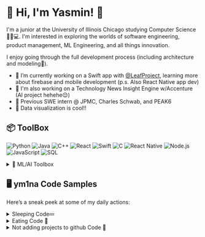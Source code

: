 # 🦕 Hi, I'm Yasmin! 🦕
I'm a junior at the University of Illinois Chicago studying Computer Science🧑‍💻💻. I'm interested in exploring the worlds of software engineering, product management, ML Engineering, and all things innovation.

I enjoy going through the full development process (including architecture and modeling👀).

- 📱 I’m currently working on a Swift app with [@LeafProject](https://github.com/Leaf-Project-2024), learning more about firebase and mobile development (p.s. Also React Native app dev)
- 📰 I'm also working on a Technology News Insight Engine w/Accenture (AI project hehehe😌)
- 🏢 Previous SWE intern @ JPMC, Charles Schwab, and PEAK6
- 💬 Data visualization is cool!!

  
<!-- Languages with Icons -->
## 📦 ToolBox
![Python](https://img.shields.io/badge/Python-3776AB?style=for-the-badge&logo=python&logoColor=white)
![Java](https://img.shields.io/badge/Java-ED8B00?style=for-the-badge&logo=java&logoColor=white)
![C++](https://img.shields.io/badge/C%2B%2B-00599C?style=for-the-badge&logo=c%2B%2B&logoColor=white)
![React](https://img.shields.io/badge/React-20232A?style=for-the-badge&logo=react&logoColor=61DAFB)
![Swift](https://img.shields.io/badge/Swift-FA7343?style=for-the-badge&logo=swift&logoColor=white)
![C](https://img.shields.io/badge/C-A8B9CC?style=for-the-badge&logo=c&logoColor=white)
![React Native](https://img.shields.io/badge/React_Native-20232A?style=for-the-badge&logo=react&logoColor=61DAFB)
![Node.js](https://img.shields.io/badge/Node.js-339933?style=for-the-badge&logo=nodedotjs&logoColor=white)
![JavaScript](https://img.shields.io/badge/JavaScript-323330?style=for-the-badge&logo=javascript&logoColor=F7DF1E)
![SQL](https://img.shields.io/badge/SQL-4479A1?style=for-the-badge&logo=postgresql&logoColor=white)

<!-- AI Languages w/Icons -->
<details>
  <summary>🤖 ML/AI Toolbox</summary>

![Jupyter](https://img.shields.io/badge/Jupyter-F37626?style=for-the-badge&logo=jupyter&logoColor=white)
![NumPy](https://img.shields.io/badge/NumPy-013243?style=for-the-badge&logo=numpy&logoColor=white)
![Pandas](https://img.shields.io/badge/Pandas-150458?style=for-the-badge&logo=pandas&logoColor=white)
![Scikit-learn](https://img.shields.io/badge/Scikit--learn-F7931E?style=for-the-badge&logo=scikit-learn&logoColor=white)
![MATLAB](https://img.shields.io/badge/MATLAB-0076A8?style=for-the-badge&logo=mathworks&logoColor=white)
![Hugging Face](https://img.shields.io/badge/Hugging_Face-fcba03?style=for-the-badge&logo=huggingface&logoColor=black)
![PyTorch](https://img.shields.io/badge/PyTorch-EE4C2C?style=for-the-badge&logo=pytorch&logoColor=white)
![Keras](https://img.shields.io/badge/Keras-D00000?style=for-the-badge&logo=keras&logoColor=white)
</details>

## 🖥️ ym1na Code Samples
Here’s a sneak peek at some of my daily actions:
<details>
  <summary>Sleeping Code💤</summary>
  
  ```python
  def mimir():
    return "MIMIMIMIMI 🛏️"
  print(mimir())
  ```
</details>
<details> 
  <summary>Eating Code 🍴</summary>
  
  ```python
    def chomp():
        return "🦖🍽️"
    print(chomp())
  ```
</details>
<details>
  <summary>Not adding projects to github Code 🫠</summary>
  
  ```python
  def local():
      return "Still local....🙃"
  
  print(local())
  ```

